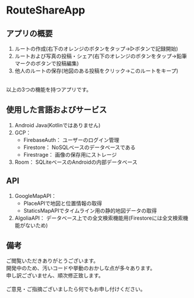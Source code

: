 # RouteShareApp

## アプリの概要
1. ルートの作成(右下のオレンジのボタンをタップ→▷ボタンで記録開始)
2. ルートおよび写真の投稿・シェア(右下のオレンジのボタンをタップ→鉛筆マークのボタンで投稿編集)
3. 他人のルートの保存(地図のある投稿をクリック→このルートをキープ)
<br>
以上の3つの機能を持つアプリです。

## 使用した言語およびサービス
1. Android Java(Kotlinではありません)
2. GCP：
    - FirebaseAuth： ユーザーのログイン管理
    - Firestore： NoSQLベースのデータベースである
    - Firestrage： 画像の保存用にストレージ
3. Room： SQLiteベースのAndroidの内部データベース

## API
1. GoogleMapAPI：
    - PlaceAPIで地図と位置情報の取得
    - StaticsMapAPIでタイムライン用の静的地図データの取得
2. AlgoliaAPI： データベース上での全文検索機能用(Firestoreには全文検索機能がないため)

## 備考
ご閲覧いただきありがとうございます。<br>
開発中のため、汚いコードや挙動のおかしな点が多々あります。<br>
申し訳ございません、順次修正致します。<br>
<br>
ご意見・ご指摘ございましたら何でもお申し付けください。
